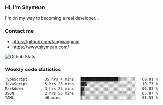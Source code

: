### Hi, I'm Shymean

I'm on my way to becoming a real developer...

### Contact me

- <https://github.com/tangxiangmin>
- <https://www.shymean.com/>

![Github Stats](https://github-readme-stats.vercel.app/api?username=tangxiangmin&show_icons=true&theme=dark)


###  Weekly code statistics

<!--START_SECTION:waka-->

```txt
TypeScript        35 hrs 4 mins   █████████████████▒░░░░░░░   69.91 %
JavaScript        5 hrs 23 mins   ██▓░░░░░░░░░░░░░░░░░░░░░░   10.73 %
Markdown          3 hrs 25 mins   █▓░░░░░░░░░░░░░░░░░░░░░░░   06.83 %
JSON              2 hrs 56 mins   █▒░░░░░░░░░░░░░░░░░░░░░░░   05.87 %
YAML              46 mins         ▒░░░░░░░░░░░░░░░░░░░░░░░░   01.53 %
```

<!--END_SECTION:waka-->